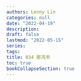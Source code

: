 ```yaml
---
authors: Lenny Lin
categories: null
date: "2022-04-19"
description: 
draft: false
lastmod: "2022-05-15"
series:
tags: 
title: 034 那鸿书
toc: true
bookCollapseSection: true
---
```






